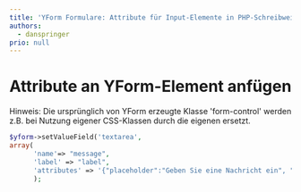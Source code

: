```yaml
---
title: 'YForm Formulare: Attribute für Input-Elemente in PHP-Schreibweise'
authors:
  - danspringer
prio: null
---
```


# Attribute an YForm-Element anfügen

Hinweis: Die ursprünglich von YForm erzeugte Klasse 'form-control' werden z.B. bei Nutzung eigener CSS-Klassen durch die eigenen ersetzt.

```php
$yform->setValueField('textarea', 
array(
      'name'=> "message",
      'label' => "label",
      'attributes' => '{"placeholder":"Geben Sie eine Nachricht ein", "class":"css-klassenname", "id":"form-id"}')
      );
```


